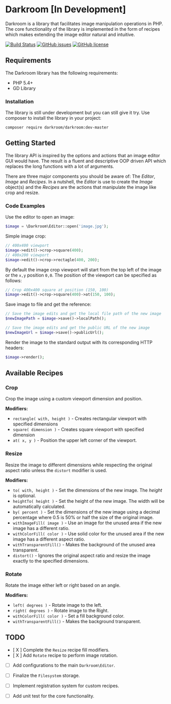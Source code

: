 # Darkroom [In Development]
Darkroom is a library that facilitates image manipulation operations in PHP. The core functionality of the library is 
implemented in the form of recipes which makes extending the image editor natural and intuitive.

[![Build Status](https://img.shields.io/travis/ptejada/darkroom/master.svg?style=flat)](https://travis-ci.org/ptejada/darkroom)
[![GitHub issues](https://img.shields.io/github/issues/ptejada/darkroom.svg)](https://github.com/ptejada/darkroom/issues)
[![GitHub license](https://img.shields.io/github/license/ptejada/darkroom.svg)](https://github.com/ptejada/darkroom/blob/master/LICENSE)

## Requirements
The Darkroom library has the following requirements:
- PHP 5.4+
- GD Library

### Installation
The library is still under development but you can still give it try.
Use composer to install the library in your project:
```
composer require darkroom/darkroom:dev-master
```

## Getting Started
The library API is inspired by the options and actions that an image editor GUI would have. The result is a fluent and 
descriptive OOP driven API which replaces the long functions with a lot of arguments.

There are three major components you should be aware of: The *Editor*, *Image* and *Recipes*. In a nutshell, the *Editor*
is use to create the *Image* object(s) and the *Recipes* are the actions that manipulate the image like crop and resize.

### Code Examples
Use the editor to open an image:
```php
$image = \Darkroom\Editor::open('image.jpg');   
```

Simple image crop:
```php
// 400x400 viewport
$image->edit()->crop->square(400); 
// 400x200 viewport
$image->edit()->crop->rectagle(400, 200);
```
By default the image crop viewport will start from the top left of the image or the `x,y` position `0,0`. The position
of the viewport can be specified as follows:
```php
// Crop 400x400 square at position (150, 100)
$image->edit()->crop->square(400)->at(150, 100);
```

Save image to file and get the reference:
```php
// Save the image edits and get the local file path of the new image
$newImagePath = $image->save()->localPath();

// Save the image edits and get the public URL of the new image
$newImageUrl = $image->save()->publicUrl();
```

Render the image to the standard output with its corresponding HTTP headers:
 ```php 
 $image->render();
 ```
 
 ## Available Recipes
 ### Crop
 Crop the image using a custom viewport dimension and position.
 
 **Modifiers:**
 - `rectangle( with, height )` - Creates rectangular viewport with specified dimensions 
 - `square( dimension )` - Creates square viewport with specified dimension
 - `at( x, y )` - Position the upper left corner of the viewport.
  
 ### Resize
Resize the image to different dimensions while respecting the original aspect ratio unless the `distort` modifier is used.

 **Modifiers:**
 - `to( with, height )` - Set the dimensions of the new image. The *height* is optional.
 - `heightTo( height )` - Set the height of the new image. The width will be automatically calculated.
 - `by( percent )` - Set the dimensions of the new image using a decimal percentage where 0.5 is 50% or half the size of the original image.
 - `withImageFill( image )` - Use an image for the unused area if the new image has a different ratio.
 - `withColorFill( color )` - Use solid color for the unused area if the new image has a different aspect ratio.
 - `withTransparentFill()` - Makes the background of the unused area transparent.
 - `distort()` - Ignores the original aspect ratio and resize the image exactly to the specified dimensions.
 
 ### Rotate
 Rotate the image either left or right based on an angle.
 
 **Modifiers:**
  - `left( degrees )` - Rotate image to the left.
  - `right( degrees )` - Rotate image to the Right.
  - `withColorFill( color )` - Set a fill background color. 
  - `withTransparentFill()` - Makes the background transparent. 

## TODO
- [ X ] Complete the `Resize` recipe fill modifiers.
- [ X ] Add `Rotate` recipe to perform image rotation.
- [ ] Add configurations to the main `Darkroom\Editor`.
- [ ] Finalize the `Filesystem` storage.
- [ ] Implement registration system for custom recipes.
- [ ] Add unit test for the core functionality.



